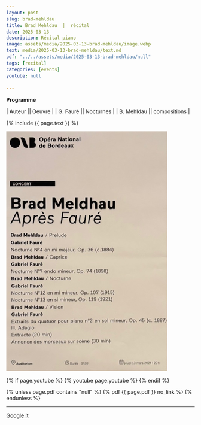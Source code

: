 ```yaml
---
layout: post
slug: brad-mehldau
title: Brad Mehldau  |  récital
date: 2025-03-13
description: Récital piano
image: assets/media/2025-03-13-brad-mehldau/image.webp
text: media/2025-03-13-brad-mehldau/text.md
pdf: "../../assets/media/2025-03-13-brad-mehldau/null"
tags: [recital]
categories: [events]
youtube: null

---
```


**Programme** 

| Auteur || Oeuvre |
| G. Fauré || Nocturnes |
| B. Mehldau || compositions |

{% include  {{ page.text }} %}



![text](assets/media/2025-03-13-brad-mehldau/pictures/(affiche).jpg)


{% if page.youtube %}
  {% youtube page.youtube %}
{% endif %}

{% unless page.pdf contains "null" %}
  {% pdf {{ page.pdf }} no_link %}
{% endunless %}

---

<div>
    <p style="text-align: left;"> <a href="https://www.google.com/search?q=Brad+Mehldau+récital+Récital+piano+2025-03-13" target="_blank">Google it</a> </p>
</div>

